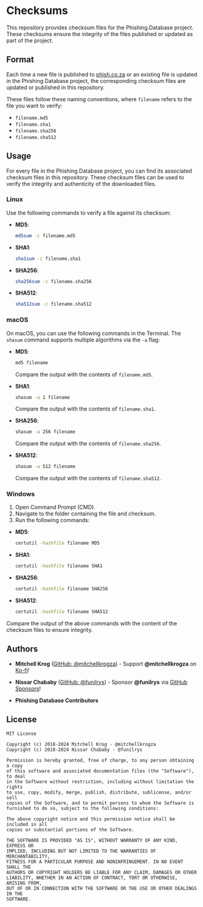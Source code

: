 # Checksums

This repository provides checksum files for the Phishing.Database project. These checksums ensure the integrity of the files published or updated as part of the project.

## Format

Each time a new file is published to [phish.co.za](https://phish.co.za) or an existing file is updated in the Phishing Database project, the corresponding checksum files are updated or published in this repository.

These files follow these naming conventions, where `filename` refers to the file you want to verify:

- `filename.md5`
- `filename.sha1`
- `filename.sha256`
- `filename.sha512`

## Usage

For every file in the Phishing Database project, you can find its associated checksum files in this repository. These checksum files can be used to verify the integrity and authenticity of the downloaded files.

### Linux

Use the following commands to verify a file against its checksum:

- **MD5**:
  ```bash
  md5sum -c filename.md5
  ```
- **SHA1**:
  ```bash
  sha1sum -c filename.sha1
  ```
- **SHA256**:
  ```bash
  sha256sum -c filename.sha256
  ```
- **SHA512**:
  ```bash
  sha512sum -c filename.sha512
  ```

### macOS

On macOS, you can use the following commands in the Terminal. The `shasum` command supports multiple algorithms via the `-a` flag:

- **MD5**:
  ```bash
  md5 filename
  ```
  Compare the output with the contents of `filename.md5`.

- **SHA1**:
  ```bash
  shasum -a 1 filename
  ```
  Compare the output with the contents of `filename.sha1`.

- **SHA256**:
  ```bash
  shasum -a 256 filename
  ```
  Compare the output with the contents of `filename.sha256`.

- **SHA512**:
  ```bash
  shasum -a 512 filename
  ```
  Compare the output with the contents of `filename.sha512`.

### Windows

1. Open Command Prompt (CMD).
2. Navigate to the folder containing the file and checksum.
3. Run the following commands:

- **MD5**:
  ```cmd
  certutil -hashfile filename MD5
  ```
- **SHA1**:
  ```cmd
  certutil -hashfile filename SHA1
  ```
- **SHA256**:
  ```cmd
  certutil -hashfile filename SHA256
  ```
- **SHA512**:
  ```cmd
  certutil -hashfile filename SHA512
  ```

Compare the output of the above commands with the content of the checksum files to ensure integrity.

## Authors

- **Mitchell Krog** ([GitHub: @mitchellkrogza](https://github.com/mitchellkrogza)) - Support **@mitchellkrogza** on [Ko-fi](https://ko-fi.com/mitchellkrogza)!

- **Nissar Chababy** ([GitHub: @funilrys](https://github.com/funilrys)) - Sponsor **@funilrys** via [GitHub Sponsors](https://github.com/sponsors/funilrys)!

- **Phishing Database Contributors**

## License

```
MIT License

Copyright (c) 2018-2024 Mitchell Krog - @mitchellkrogza
Copyright (c) 2018-2024 Nissar Chababy - @funilrys

Permission is hereby granted, free of charge, to any person obtaining a copy
of this software and associated documentation files (the "Software"), to deal
in the Software without restriction, including without limitation the rights
to use, copy, modify, merge, publish, distribute, sublicense, and/or sell
copies of the Software, and to permit persons to whom the Software is
furnished to do so, subject to the following conditions:

The above copyright notice and this permission notice shall be included in all
copies or substantial portions of the Software.

THE SOFTWARE IS PROVIDED "AS IS", WITHOUT WARRANTY OF ANY KIND, EXPRESS OR
IMPLIED, INCLUDING BUT NOT LIMITED TO THE WARRANTIES OF MERCHANTABILITY,
FITNESS FOR A PARTICULAR PURPOSE AND NONINFRINGEMENT. IN NO EVENT SHALL THE
AUTHORS OR COPYRIGHT HOLDERS BE LIABLE FOR ANY CLAIM, DAMAGES OR OTHER
LIABILITY, WHETHER IN AN ACTION OF CONTRACT, TORT OR OTHERWISE, ARISING FROM,
OUT OF OR IN CONNECTION WITH THE SOFTWARE OR THE USE OR OTHER DEALINGS IN THE
SOFTWARE.
```